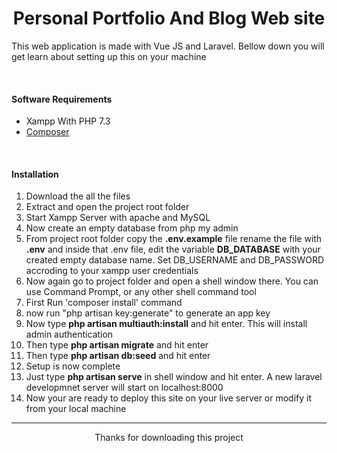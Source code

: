 <h1 align="center">Personal Portfolio And Blog Web site</h1>
<p>This web application is made with Vue JS and Laravel. Bellow down you will get learn about setting up this on your machine</p>
<br>
<h4><b>Software Requirements</b></h4>
<ul>
    <li>Xampp With PHP 7.3</li>
    <li><a href="https://getcomposer.org/" target="_blank">Composer</a></li>
</ul>
<br>
<h4><b>Installation</b></h4>
<ol>
    <li>Download the all the files</li>
    <li>Extract and open the project root folder</li>
    <li>Start Xampp Server with apache and MySQL</li>
    <li>Now create an empty database from php my admin</li>
    <li>From project root folder copy the <b>.env.example</b> file rename the file with <strong>.env</strong> and inside that .env file, edit the variable <b>DB_DATABASE</b> with your created empty database name.
    Set DB_USERNAME and DB_PASSWORD accroding to your xampp user credentials</li>
    <li>Now again go to project folder and open a shell window there. You can use Command Prompt, or any other shell command tool</li>
    <li>First Run  'composer install' command</li>
    <li>now run "php artisan key:generate" to generate an app key</li>
    <li>Now type <b>php artisan multiauth:install</b> and hit enter. This will install admin authentication</li>
    <li>Then type <b>php artisan migrate</b> and hit enter</li>
    <li>Then type <b>php artisan db:seed</b> and hit enter</li>
    <li>Setup is now complete</li>
    <li>Just type <b>php artisan serve</b> in shell window and hit enter. A new laravel developmnet server will start on localhost:8000 </li>
    <li>Now your are ready to deploy this site on your live server or modify it from your local machine</li>
</ol>
<hr>
<p align="center">Thanks for downloading this project</p>
